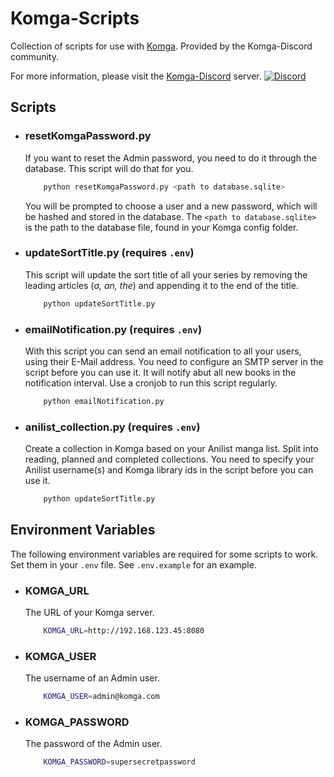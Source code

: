 # Komga-Scripts
Collection of scripts for use with [Komga](https://komga.org/).
Provided by the Komga-Discord community. 

For more information, please visit the [Komga-Discord](https://discord.gg/TdRpkDu) server.
[![Discord](https://img.shields.io/discord/678794935368941569?label=Discord&color=blue)](https://discord.gg/TdRpkDu)

## Scripts

* ### resetKomgaPassword.py
    If you want to reset the Admin password, you need to do it through the database.
    This script will do that for you.
    ```bash
        python resetKomgaPassword.py <path to database.sqlite>
    ```
    You will be prompted to choose a user and a new password, 
    which will be hashed and stored in the database.
    The ```<path to database.sqlite>``` is the path to the database file, found in your Komga config folder.

* ### updateSortTitle.py (requires ````.env````)
    This script will update the sort title of all your series by removing the leading articles (*a, an, the*)
    and appending it to the end of the title.
    ```bash
        python updateSortTitle.py
    ```
  
* ### emailNotification.py (requires ````.env````)
    With this script you can send an email notification to all your users, using their E-Mail address.
    You need to configure an SMTP server in the script before you can use it.
    It will notify abut all new books in the notification interval.
    Use a cronjob to run this script regularly.
    ```bash
        python emailNotification.py
    ```  
* ### anilist_collection.py (requires ````.env````)
    Create a collection in Komga based on your Anilist manga list. Split into reading, planned and
    completed collections. You need to specify your Anilist username(s) and Komga library ids in the
    script before you can use it.
    ```bash
        python updateSortTitle.py
    ```

## Environment Variables
The following environment variables are required for some scripts to work.
Set them in your ```.env``` file. See ```.env.example``` for an example.
+ ### KOMGA_URL
    The URL of your Komga server.
    ```bash
        KOMGA_URL=http://192.168.123.45:8080
    ```
+ ### KOMGA_USER
    The username of an Admin user.
    ```bash
        KOMGA_USER=admin@komga.com
    ```
+ ### KOMGA_PASSWORD
    The password of the Admin user.
    ```bash
        KOMGA_PASSWORD=supersecretpassword
    ```
